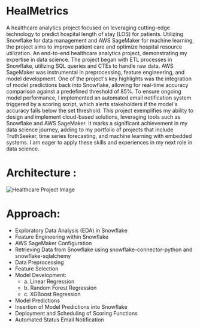 # HealMetrics
A healthcare analytics project focused on leveraging cutting-edge technology to predict hospital length of stay (LOS) for patients. Utilizing Snowflake for data management and AWS SageMaker for machine learning, the project aims to improve patient care and optimize hospital resource utilization.
An end-to-end healthcare analytics project, demonstrating my expertise in data science. The project began with ETL processes in Snowflake, utilizing SQL queries and CTEs to handle raw data. AWS SageMaker was instrumental in preprocessing, feature engineering, and model development.
One of the project's key highlights was the integration of model predictions back into Snowflake, allowing for real-time accuracy comparison against a predefined threshold of 85%. To ensure ongoing model performance, I implemented an automated email notification system triggered by a scoring script, which alerts stakeholders if the model's accuracy falls below the set threshold.
This project exemplifies my ability to design and implement cloud-based solutions, leveraging tools such as Snowflake and AWS SageMaker. It marks a significant achievement in my data science journey, adding to my portfolio of projects that include TruthSeeker, time series forecasting, and machine learning with embedded systems. I am eager to apply these skills and experiences in my next role in data science.

# Architecture : 

![Healthcare Project Image](https://github.com/AbhijithNidanakavi/HealMetrics/assets/91921508/8b039f81-622f-4c90-8d1f-c2e9b939b20e)

# Approach:

   * Exploratory Data Analysis (EDA) in Snowflake
   * Feature Engineering within Snowflake
   * AWS SageMaker Configuration
   * Retrieving Data from Snowflake using snowflake-connector-python and snowflake-sqlalchemy
   * Data Preprocessing
   * Feature Selection
   * Model Development:
      * a. Linear Regression
      * b. Random Forest Regression
      * c. XGBoost Regression
   * Model Predictions
   * Insertion of Model Predictions into Snowflake
   * Deployment and Scheduling of Scoring Functions
   * Automated Status Email Notification
